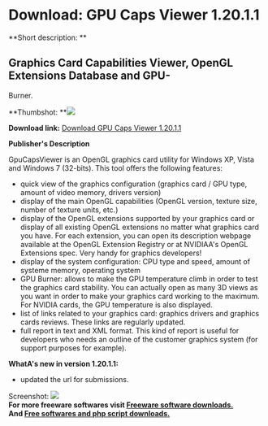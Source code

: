 # Download: GPU Caps Viewer 1.20.1.1

**Short description: **

## Graphics Card Capabilities Viewer, OpenGL Extensions Database and GPU-
Burner.

  
**Thumbshot: **![](http://www.freewarefiles.com/screenshot/gpucapsviewer1_md.jpg)   
  
**Download link:** [Download GPU Caps Viewer 1.20.1.1](http://freesoftwares.boysofts.com/GPU-Caps-Viewer_program_33655.html)  
  

**Publisher's Description**  
  

GpuCapsViewer is an OpenGL graphics card utility for Windows XP, Vista and
Windows 7 (32-bits). This tool offers the following features:

  * quick view of the graphics configuration (graphics card / GPU type, amount of video memory, drivers version) 
  * display of the main OpenGL capabilities (OpenGL version, texture size, number of texture units, etc.) 
  * display of the OpenGL extensions supported by your graphics card or display of all existing OpenGL extensions no matter what graphics card you have. For each extension, you can open its description webpage available at the OpenGL Extension Registry or at NVIDIAA's OpenGL Extensions spec. Very handy for graphics developers! 
  * display of the system configuration: CPU type and speed, amount of systeme memory, operating system 
  * GPU Burner: allows to make the GPU temperature climb in order to test the graphics card stability. You can actually open as many 3D views as you want in order to make your graphics card working to the maximum. For NVIDIA cards, the GPU temperature is also displayed. 
  * list of links related to your graphics card: graphics drivers and graphics cards reviews. These links are regularly updated. 
  * full report in text and XML format. This kind of report is useful for developers who needs an outline of the customer graphics system (for support purposes for example). 

**WhatA's new in version 1.20.1.1:**

  * updated the url for submissions. 

  
  
Screenshot: ![](http://www.freewarefiles.com/screenshot/gpucapsviewer1.jpg)  
**For more freeware softwares visit [Freeware software downloads.](http://freesoftwares.boysofts.com/)**   
**And [Free softwares and php script downloads.](http://www.boysofts.com/)**

